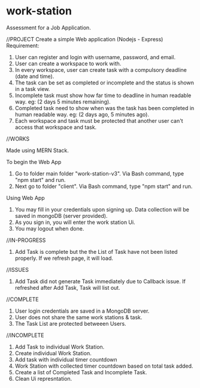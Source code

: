 # work-station

Assessment for a Job Application.

//PROJECT
Create a simple Web application (Nodejs - Express)
Requirement:

1. User can register and login with username, password, and email.
2. User can create a workspace to work with.
3. In every workspace, user can create task with a compulsory deadline (date and time).
4. The task can be set as completed or incomplete and the status is shown in a task view.
5. Incomplete task must show how far time to deadline in human readable way. eg: (2 days 5 minutes remaining).
6. Completed task need to show when was the task has been completed in human readable way. eg: (2 days ago, 5 minutes ago).
7. Each workspace and task must be protected that another user can't access that workspace and task.

//WORKS

Made using MERN Stack.

To begin the Web App

1. Go to folder main folder "work-station-v3". Via Bash command, type "npm start" and run.
2. Next go to folder "client". Via Bash command, type "npm start" and run.

Using Web App
1. You may fill in your credentials upon signing up. Data collection will be saved in mongoDB (server provided).
2. As you sign in, you will enter the work station Ui.
3. You may logout when done.

//IN-PROGRESS
1. Add Task is complete but the the List of Task have not been listed properly. If we refresh page, it will load.

//ISSUES
1. Add Task did not generate Task immediately due to Callback issue. If refreshed after Add Task, Task will list out.

//COMPLETE
1. User login credentials are saved in a MongoDB server.
2. User does not share the same work stations & task.
3. The Task List are protected betweeen Users.

//INCOMPLETE
1. Add Task to individual Work Station.
2. Create individual Work Station.
3. Add task with individual timer countdown
4. Work Station with collected timer countdown based on total task added.
5. Create a list of Completed Task and Incomplete Task.
6. Clean Ui represntation.
